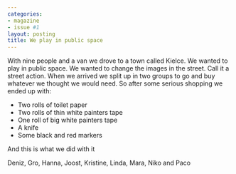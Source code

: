 ```yaml
---
categories:
- magazine
- issue #1
layout: posting
title: We play in public space
---
```


With nine people and a van we drove to a town called Kielce. We wanted to play in public space. We wanted to change the images in the street. Call it a street action. When we arrived we split up in two groups to go and buy whatever we thought we would need. So after some serious shopping we ended up with:

- Two rolls of toilet
paper
- Two rolls of thin
white painters tape
- One roll of big white
painters tape
- A knife
- Some black and red
markers

And this is what we
did with it

Deniz, Gro, Hanna,
Joost, Kristine, Linda,
Mara, Niko and Paco